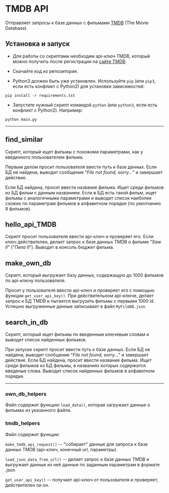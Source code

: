 # TMDB API

Отправляет запросы к базе данных с фильмами [TMDB](https://www.themoviedb.org/) (The Movie Database)

## Установка и запуск

- Для работы со скриптами необходим api-ключ TMDB, который можно получить после регистрации
на [сайте TMDB](https://www.themoviedb.org/signup).


- Скачайте код из репозитория. 
- Python3 должен быть уже установлен. Используйте `pip` (или `pip3`, если есть конфликт с Python2) для установки зависимостей:

```
pip install -r requirements.txt
```

- Запустите нужный скрипт командой `python` (или `python3`, если есть конфликт с Python2). Например:


```
python main.py
```
________

## find_similar

Скрипт, который ищет фильмы с похожими параметрами, как у введенного пользователем фильма.

Первым делом просит пользователя ввести путь к базе данных. Если БД не найдена,
выводит сообщение "*File not found, sorry...*" и завершает действие.

Если БД найдена, просит ввести название фильма. Ищет среди фильмов из БД фильм с данным названием.
Если в БД есть такой фильм, ищет фильмы с аналогичными параметрами и выводит список
наиболее схожих по параметрам фильмов в алфавитном порядке (по умолчанию 8 фильмов).
 

## hello_api_TMDB

Скрипт просит пользователя ввести api-ключ и проверяет его. Если ключ действителен, делает
запрос к базе данных TMDB о фильме "*Saw II*" ("*Пила II*"). Выводит
в консоль бюджет фильма.

## make_own_db

Скрипт, который выгружает базу данных, содержащую до 1000 фильмов по api-ключу пользователя.

Просит у пользователя ввести api-ключ и проверяет его с помощью функции `get_user_api_key()`.
При действительном api-ключе, делает запрос к БД TMDB и пытается выгрузить фильмы 
с первыми 1000 id. Успешно выгруженные данные записывает в файл `MyFilmDB.json`


## search_in_db

Скрипт, который ищет фильмы по введенным ключевым словам и выводит список
найденных фильмов.

При запуске скрипт просит ввести путь к базе данных. Если БД не найдена,
выводит сообщение "*File not found, sorry...*" и завершает действие.
Если БД найдена, просит ввести название фильма.
Ищет среди фильмов из БД фильмы, в названиях которых содержатся введеные слова.
Выводит список найденных фильмов в алфавитном порядке.

____________

### own_db_helpers

Файл содержит функцию `load_data()`, которая загружает данные о фильмах из 
указанного файла.


### tmdb_helpers

Файл содержит функции:

`make_tmdb_api_request()` -- "собирает" данные для запроса
к базе данных TMDB (api-ключ, конечный url, параметры).

`load_json_data_from_url()` -- делает запрос к базе данных TMDB и выгружает данные
из неё данные по заданным параметрам в формате .json 

`get_user_api_key()` -- получает api-ключ от пользователя и проверяет, действителен ли он.
